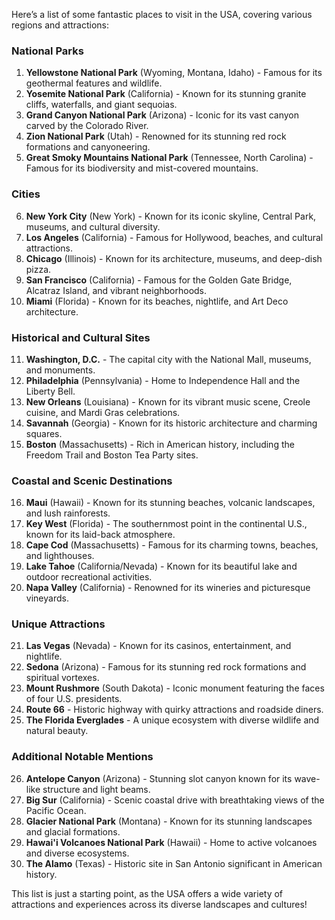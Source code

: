 Here’s a list of some fantastic places to visit in the USA, covering various regions and attractions:

### National Parks
1. **Yellowstone National Park** (Wyoming, Montana, Idaho) - Famous for its geothermal features and wildlife.
2. **Yosemite National Park** (California) - Known for its stunning granite cliffs, waterfalls, and giant sequoias.
3. **Grand Canyon National Park** (Arizona) - Iconic for its vast canyon carved by the Colorado River.
4. **Zion National Park** (Utah) - Renowned for its stunning red rock formations and canyoneering.
5. **Great Smoky Mountains National Park** (Tennessee, North Carolina) - Famous for its biodiversity and mist-covered mountains.

### Cities
6. **New York City** (New York) - Known for its iconic skyline, Central Park, museums, and cultural diversity.
7. **Los Angeles** (California) - Famous for Hollywood, beaches, and cultural attractions.
8. **Chicago** (Illinois) - Known for its architecture, museums, and deep-dish pizza.
9. **San Francisco** (California) - Famous for the Golden Gate Bridge, Alcatraz Island, and vibrant neighborhoods.
10. **Miami** (Florida) - Known for its beaches, nightlife, and Art Deco architecture.

### Historical and Cultural Sites
11. **Washington, D.C.** - The capital city with the National Mall, museums, and monuments.
12. **Philadelphia** (Pennsylvania) - Home to Independence Hall and the Liberty Bell.
13. **New Orleans** (Louisiana) - Known for its vibrant music scene, Creole cuisine, and Mardi Gras celebrations.
14. **Savannah** (Georgia) - Known for its historic architecture and charming squares.
15. **Boston** (Massachusetts) - Rich in American history, including the Freedom Trail and Boston Tea Party sites.

### Coastal and Scenic Destinations
16. **Maui** (Hawaii) - Known for its stunning beaches, volcanic landscapes, and lush rainforests.
17. **Key West** (Florida) - The southernmost point in the continental U.S., known for its laid-back atmosphere.
18. **Cape Cod** (Massachusetts) - Famous for its charming towns, beaches, and lighthouses.
19. **Lake Tahoe** (California/Nevada) - Known for its beautiful lake and outdoor recreational activities.
20. **Napa Valley** (California) - Renowned for its wineries and picturesque vineyards.

### Unique Attractions
21. **Las Vegas** (Nevada) - Known for its casinos, entertainment, and nightlife.
22. **Sedona** (Arizona) - Famous for its stunning red rock formations and spiritual vortexes.
23. **Mount Rushmore** (South Dakota) - Iconic monument featuring the faces of four U.S. presidents.
24. **Route 66** - Historic highway with quirky attractions and roadside diners.
25. **The Florida Everglades** - A unique ecosystem with diverse wildlife and natural beauty.

### Additional Notable Mentions
26. **Antelope Canyon** (Arizona) - Stunning slot canyon known for its wave-like structure and light beams.
27. **Big Sur** (California) - Scenic coastal drive with breathtaking views of the Pacific Ocean.
28. **Glacier National Park** (Montana) - Known for its stunning landscapes and glacial formations.
29. **Hawai'i Volcanoes National Park** (Hawaii) - Home to active volcanoes and diverse ecosystems.
30. **The Alamo** (Texas) - Historic site in San Antonio significant in American history.

This list is just a starting point, as the USA offers a wide variety of attractions and experiences across its diverse landscapes and cultures!
